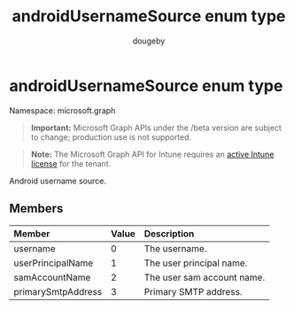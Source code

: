 ﻿---
title: "androidUsernameSource enum type"
description: "Android username source."
author: "dougeby"
localization_priority: Normal
ms.prod: "intune"
doc_type: enumPageType
---

# androidUsernameSource enum type

Namespace: microsoft.graph

> **Important:** Microsoft Graph APIs under the /beta version are subject to change; production use is not supported.

> **Note:** The Microsoft Graph API for Intune requires an [active Intune license](https://go.microsoft.com/fwlink/?linkid=839381) for the tenant.

Android username source.

## Members

| Member             | Value | Description                |
| :----------------- | :---- | :------------------------- |
| username           | 0     | The username.              |
| userPrincipalName  | 1     | The user principal name.   |
| samAccountName     | 2     | The user sam account name. |
| primarySmtpAddress | 3     | Primary SMTP address.      |
